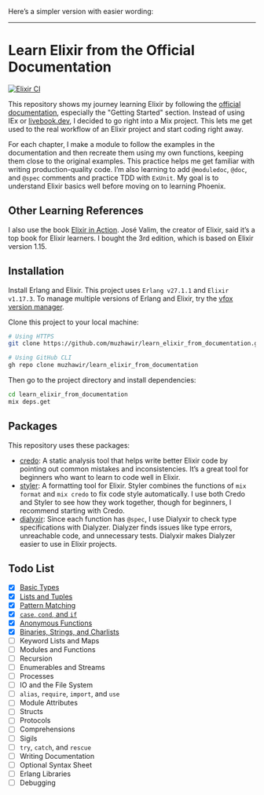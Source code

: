 Here’s a simpler version with easier wording:

---

# Learn Elixir from the Official Documentation

[![Elixir CI](https://github.com/muzhawir/learn_elixir_from_documentation/actions/workflows/elixir.yml/badge.svg)](https://github.com/muzhawir/learn_elixir_from_documentation/actions/workflows/elixir.yml)

This repository shows my journey learning Elixir by following the [official documentation](https://hexdocs.pm/elixir/introduction.html), especially the "Getting Started" section. Instead of using IEx or [livebook.dev](https://livebook.dev), I decided to go right into a Mix project. This lets me get used to the real workflow of an Elixir project and start coding right away.

For each chapter, I make a module to follow the examples in the documentation and then recreate them using my own functions, keeping them close to the original examples. This practice helps me get familiar with writing production-quality code. I’m also learning to add `@moduledoc`, `@doc`, and `@spec` comments and practice TDD with `ExUnit`. My goal is to understand Elixir basics well before moving on to learning Phoenix.

## Other Learning References

I also use the book [Elixir in Action](https://www.manning.com/books/elixir-in-action-third-edition). José Valim, the creator of Elixir, said it’s a top book for Elixir learners. I bought the 3rd edition, which is based on Elixir version 1.15.

## Installation

Install Erlang and Elixir. This project uses `Erlang v27.1.1` and `Elixir v1.17.3`. To manage multiple versions of Erlang and Elixir, try the [vfox version manager](https://github.com/version-fox/vfox).

Clone this project to your local machine:

```bash
# Using HTTPS
git clone https://github.com/muzhawir/learn_elixir_from_documentation.git

# Using GitHub CLI
gh repo clone muzhawir/learn_elixir_from_documentation
```

Then go to the project directory and install dependencies:

```bash
cd learn_elixir_from_documentation
mix deps.get
```

## Packages

This repository uses these packages:

- [credo](https://github.com/rrrene/credo): A static analysis tool that helps write better Elixir code by pointing out common mistakes and inconsistencies. It’s a great tool for beginners who want to learn to code well in Elixir.
- [styler](https://github.com/adobe/elixir-styler): A formatting tool for Elixir. Styler combines the functions of `mix format` and `mix credo` to fix code style automatically. I use both Credo and Styler to see how they work together, though for beginners, I recommend starting with Credo.
- [dialyxir](https://github.com/jeremyjh/dialyxir): Since each function has `@spec`, I use Dialyxir to check type specifications with Dialyzer. Dialyzer finds issues like type errors, unreachable code, and unnecessary tests. Dialyxir makes Dialyzer easier to use in Elixir projects.

## Todo List

- [x] [Basic Types](./lib/basic_types.ex)
- [x] [Lists and Tuples](./lib/list_and_tuples.ex)
- [x] [Pattern Matching](./lib/pattern_matching.ex)
- [x] [`case`, `cond`, and `if`](./lib/case_cond_if.ex)
- [x] [Anonymous Functions](./lib/anonymous_function.ex)
- [x] [Binaries, Strings, and Charlists](./lib/binaries_strings_and_charlists.ex)
- [ ] Keyword Lists and Maps
- [ ] Modules and Functions
- [ ] Recursion
- [ ] Enumerables and Streams
- [ ] Processes
- [ ] IO and the File System
- [ ] `alias`, `require`, `import`, and `use`
- [ ] Module Attributes
- [ ] Structs
- [ ] Protocols
- [ ] Comprehensions
- [ ] Sigils
- [ ] `try`, `catch`, and `rescue`
- [ ] Writing Documentation
- [ ] Optional Syntax Sheet
- [ ] Erlang Libraries
- [ ] Debugging
